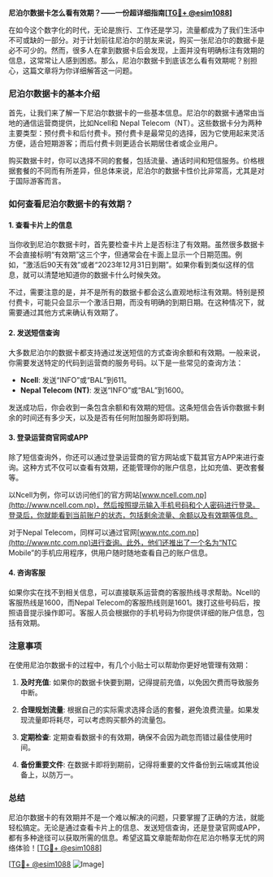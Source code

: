 **尼泊尔数据卡怎么看有效期？——一份超详细指南[[TG💪+ @esim1088](https://t.me/s/esim1088)]**

在如今这个数字化的时代，无论是旅行、工作还是学习，流量都成为了我们生活中不可或缺的一部分。对于计划前往尼泊尔的朋友来说，购买一张尼泊尔的数据卡是必不可少的。然而，很多人在拿到数据卡后会发现，上面并没有明确标注有效期的信息，这常常让人感到困惑。那么，尼泊尔数据卡到底该怎么看有效期呢？别担心，这篇文章将为你详细解答这一问题。

### 尼泊尔数据卡的基本介绍

首先，让我们来了解一下尼泊尔数据卡的一些基本信息。尼泊尔的数据卡通常由当地的通信运营商提供，比如Ncell和 Nepal Telecom（NT）。这些数据卡分为两种主要类型：预付费卡和后付费卡。预付费卡是最常见的选择，因为它使用起来灵活方便，适合短期游客；而后付费卡则更适合长期居住者或企业用户。

购买数据卡时，你可以选择不同的套餐，包括流量、通话时间和短信服务。价格根据套餐的不同而有所差异，但总体来说，尼泊尔的数据卡性价比非常高，尤其是对于国际游客而言。

### 如何查看尼泊尔数据卡的有效期？

#### 1. 查看卡片上的信息

当你收到尼泊尔数据卡时，首先要检查卡片上是否标注了有效期。虽然很多数据卡不会直接标明“有效期”这三个字，但通常会在卡面上显示一个日期范围。例如，“激活后90天有效”或者“2023年12月31日到期”。如果你看到类似这样的信息，就可以清楚地知道你的数据卡什么时候失效。

不过，需要注意的是，并不是所有的数据卡都会这么直观地标注有效期。特别是预付费卡，可能只会显示一个激活日期，而没有明确的到期日期。在这种情况下，就需要通过其他方式来确认有效期了。

#### 2. 发送短信查询

大多数尼泊尔的数据卡都支持通过发送短信的方式查询余额和有效期。一般来说，你需要发送特定的代码到运营商的服务号码。以下是一些常见的查询方法：

- **Ncell**: 发送“INFO”或“BAL”到611。
- **Nepal Telecom (NT)**: 发送“INFO”或“BAL”到1600。

发送成功后，你会收到一条包含余额和有效期的短信。这条短信会告诉你数据卡剩余的时间还有多少天，以及是否有任何附加服务即将到期。

#### 3. 登录运营商官网或APP

除了短信查询外，你还可以通过登录运营商的官方网站或下载其官方APP来进行查询。这种方式不仅可以查看有效期，还能管理你的账户信息，比如充值、更改套餐等。

以Ncell为例，你可以访问他们的官方网站[www.ncell.com.np](http://www.ncell.com.np)，然后按照提示输入手机号码和个人密码进行登录。登录后，你就能看到当前账户的状态，包括剩余流量、余额以及有效期等信息。

对于Nepal Telecom，同样可以通过官网[www.ntc.com.np](http://www.ntc.com.np)进行查询。此外，他们还推出了一个名为“NTC Mobile”的手机应用程序，供用户随时随地查看自己的账户信息。

#### 4. 咨询客服

如果你实在找不到相关信息，可以直接联系运营商的客服热线寻求帮助。Ncell的客服热线是1600，而Nepal Telecom的客服热线则是1601。拨打这些号码后，按照语音提示操作即可。客服人员会根据你的手机号码为你提供详细的账户信息，包括有效期。

### 注意事项

在使用尼泊尔数据卡的过程中，有几个小贴士可以帮助你更好地管理有效期：

1. **及时充值**: 如果你的数据卡快要到期，记得提前充值，以免因欠费而导致服务中断。
   
2. **合理规划流量**: 根据自己的实际需求选择合适的套餐，避免浪费流量。如果发现流量即将耗尽，可以考虑购买额外的流量包。

3. **定期检查**: 定期查看数据卡的有效期，确保不会因为疏忽而错过最佳使用时间。

4. **备份重要文件**: 在数据卡即将到期前，记得将重要的文件备份到云端或其他设备上，以防万一。

### 总结

尼泊尔数据卡的有效期并不是一个难以解决的问题，只要掌握了正确的方法，就能轻松搞定。无论是通过查看卡片上的信息、发送短信查询，还是登录官网或APP，都有多种途径可以获取所需的信息。希望这篇文章能帮助你在尼泊尔畅享无忧的网络体验！[[TG💪+ @esim1088](https://t.me/s/esim1088)]

[[TG💪+ @esim1088](https://t.me/s/esim1088) ![Image](https://i.postimg.cc/4NQfJmqS/Snipaste-2025-05-13-00-14-12.png)]